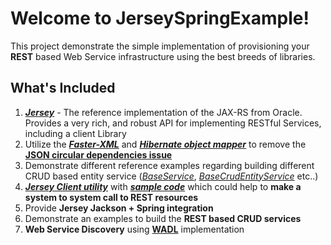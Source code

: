 Welcome to JerseySpringExample!
===================

This project demonstrate the simple implementation of provisioning your **REST** based Web Service infrastructure using the best breeds of libraries.

What's Included
-------------

 1. ***[Jersey](https://jersey.java.net/)*** - The reference implementation of the JAX-RS from Oracle.
    Provides a very rich, and robust API for implementing RESTful
    Services, including a client Library
 2. Utilize the [***Faster-XML***](http://wiki.fasterxml.com/JacksonHome) and [***Hibernate object mapper***](https://github.com/FasterXML/jackson-datatype-hibernate) to remove the  **[JSON circular dependencies issue](https://github.com/niravrshah/JerseySpringExample/blob/master/src/main/java/com/shah/java/reference/service/ws/client/ReferenceEntityServiceClient.java)**
 3. Demonstrate different reference examples regarding building different CRUD based entity service (*[BaseService](https://github.com/niravrshah/JerseySpringExample/blob/master/src/main/java/com/shah/java/service/ws/BaseService.java)*, *[BaseCrudEntityService](https://github.com/niravrshah/JerseySpringExample/blob/master/src/main/java/com/shah/java/service/ws/entity/BaseCrudEntityService.java)* etc..)
 4. **[*Jersey Client utility*](https://github.com/niravrshah/JerseySpringExample/blob/master/src/main/java/com/shah/java/util/JerseyUtil.java)** with [***sample code***](https://github.com/niravrshah/JerseySpringExample/blob/master/src/main/java/com/shah/java/reference/service/ws/client/ReferenceEntityServiceClient.java) which could help to **make a system to system call to REST resources**
 4. Provide **Jersey Jackson + Spring integration**
 5. Demonstrate an examples to build the **REST based CRUD services**
 7. **Web Service Discovery** using **[WADL](https://en.wikipedia.org/wiki/Web_Application_Description_Language)** implementation
